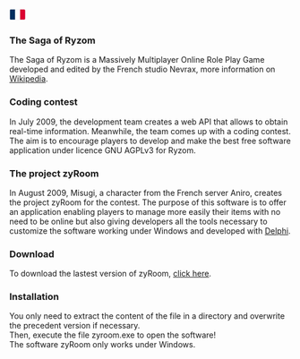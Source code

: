 [![fr](/assets/lang-fr.png)](README.fr.md)

### The Saga of Ryzom
The Saga of Ryzom is a Massively Multiplayer Online Role Play Game developed and edited by the French studio Nevrax, more information on [Wikipedia](https://en.wikipedia.org/wiki/Ryzom).

### Coding contest
In July 2009, the development team creates a web API that allows to obtain real-time information. Meanwhile, the team comes up with a coding contest. The aim is to encourage players to develop and make the best free software application under licence GNU AGPLv3 for Ryzom.

### The project zyRoom
In August 2009, Misugi, a character from the French server Aniro, creates the project zyRoom for the contest. The purpose of this software is to offer an application enabling players to manage more easily their items with no need to be online but also giving developers all the tools necessary to customize the software working under Windows and developed with [Delphi](https://en.wikipedia.org/wiki/Delphi_(software)).

### Download
To download the lastest version of zyRoom, [click here](https://github.com/misugi/zyroom/releases).

### Installation
You only need to extract the content of the file in a directory and overwrite the precedent version if necessary.\
Then, execute the file zyroom.exe to open the software!\
The software zyRoom only works under Windows.
